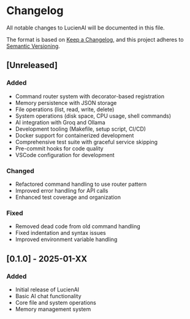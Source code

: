 # Changelog

All notable changes to LucienAI will be documented in this file.

The format is based on [Keep a Changelog](https://keepachangelog.com/en/1.0.0/),
and this project adheres to [Semantic Versioning](https://semver.org/spec/v2.0.0.html).

## [Unreleased]

### Added
- Command router system with decorator-based registration
- Memory persistence with JSON storage
- File operations (list, read, write, delete)
- System operations (disk space, CPU usage, shell commands)
- AI integration with Groq and Ollama
- Development tooling (Makefile, setup script, CI/CD)
- Docker support for containerized development
- Comprehensive test suite with graceful service skipping
- Pre-commit hooks for code quality
- VSCode configuration for development

### Changed
- Refactored command handling to use router pattern
- Improved error handling for API calls
- Enhanced test coverage and organization

### Fixed
- Removed dead code from old command handling
- Fixed indentation and syntax issues
- Improved environment variable handling

## [0.1.0] - 2025-01-XX

### Added
- Initial release of LucienAI
- Basic AI chat functionality
- Core file and system operations
- Memory management system
